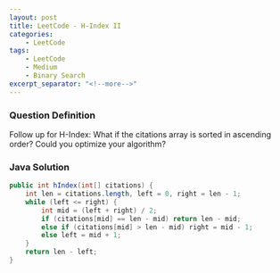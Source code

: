 ```yaml
---
layout: post
title: LeetCode - H-Index II
categories:
    - LeetCode
tags:
    - LeetCode
    - Medium
    - Binary Search
excerpt_separator: "<!--more-->"
---
```


### Question Definition
Follow up for H-Index: What if the citations array is sorted in ascending order? Could you optimize your algorithm?
<!--more-->
### Java Solution
```java
public int hIndex(int[] citations) {
    int len = citations.length, left = 0, right = len - 1;
    while (left <= right) {
        int mid = (left + right) / 2;
        if (citations[mid] == len - mid) return len - mid;
        else if (citations[mid] > len - mid) right = mid - 1;
        else left = mid + 1;
    }
    return len - left;
}
```